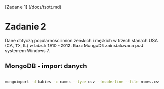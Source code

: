 [Zadanie 1] (/docs/tsott.md)

<h1>Zadanie 2</h1>

Dane dotyczą popularności imion żeńskich i męskich w trzech stanach USA (CA, TX, IL) w latach 1910 - 2012. 
Baza MongoDB zainstalowana pod systemem Windows 7.

<h2>MongoDB - import danych
</h2>

```sh

mongoimport -d babies -c names --type csv --headerline --file names.csv


```
